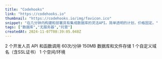 ```yaml
---
title: "Codehooks"
link: "https://codehooks.io"
thumbnail: "https://codehooks.io/img/favicon.ico"
snippet: "在几分钟内构建和部署具有集成数据库的灵活API。简单透明的计划，价格固定。"
tags: ["数据库","无服务器","托管"]
createdAt: 2024-11-07T08:39:05.048Z
---
```

2 个开发人员
API 和函数调用 60次/分钟
150MB 数据库和文件存储
1 个自定义域名（含SSL证书）
1 个空间/环境
